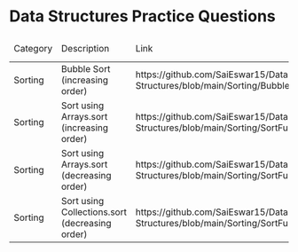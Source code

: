 

<html>
    <div>
        <h1>Data Structures Practice Questions</h1>
    </div>
    <table>
        <thead>
            <td>Category</td>
            <td>Description</td>
            <td>Link</td>
            <td>Time Complexity</td>
        </thead>
        <tr>
            <td>Sorting</td>
            <td>Bubble Sort (increasing order)</td>
            <td>https://github.com/SaiEswar15/Data-Structures/blob/main/Sorting/BubbleSort.java</td>
            <td>O(N*N)</td>
        </tr>
        <tr>
            <td>Sorting</td>
            <td>Sort using Arrays.sort (increasing order)</td>
            <td>https://github.com/SaiEswar15/Data-Structures/blob/main/Sorting/SortFunction.java</td>
            <td>O(nlogN)</td>
        </tr>
        <tr>
            <td>Sorting</td>
            <td>Sort using Arrays.sort (decreasing order)</td>
            <td>https://github.com/SaiEswar15/Data-Structures/blob/main/Sorting/SortFunctionDecreasing.java</td>
            <td>O(nlogN)</td>
        </tr>
        <tr>
            <td>Sorting</td>
            <td>Sort using Collections.sort (decreasing order)</td>
            <td>https://github.com/SaiEswar15/Data-Structures/blob/main/Sorting/SortFunctionDecreasing.java</td>
            <td>-</td>
        </tr>
    </table>
    

</html>
